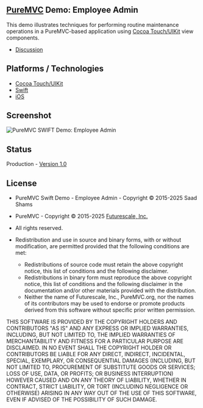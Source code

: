 ## [PureMVC](http://puremvc.github.com/) Demo: Employee Admin

This demo illustrates techniques for performing routine maintenance operations in a PureMVC-based application using [Cocoa Touch/UIKit](http://en.wikipedia.org/wiki/Cocoa_Touch) view components.

* [Discussion](http://forums.puremvc.org/index.php?topic=2117.0)

## Platforms / Technologies
* [Cocoa Touch/UIKit](http://en.wikipedia.org/wiki/Cocoa_Touch)
* [Swift](http://en.wikipedia.org/wiki/Swift_(programming_language))
* [iOS](http://en.wikipedia.org/wiki/IOS)

## Screenshot
![PureMVC SWIFT Demo: Employee Admin](https://github.com/PureMVC/puremvc-swift-demo-uikit-employeeadmin/Screenshot/EmployeeAdmin.png)

## Status
Production - [Version 1.0](https://github.com/PureMVC/puremvc-swift-demo-uikit-employeeadmin/blob/master/VERSION)

## License
* PureMVC Swift Demo - Employee Admin - Copyright © 2015-2025 Saad Shams
* PureMVC - Copyright © 2015-2025 [Futurescale, Inc.](http://futurescale.com)
* All rights reserved.

* Redistribution and use in source and binary forms, with or without modification, are permitted provided that the following conditions are met:

  * Redistributions of source code must retain the above copyright notice, this list of conditions and the following disclaimer.
  * Redistributions in binary form must reproduce the above copyright notice, this list of conditions and the following disclaimer in the documentation and/or other materials provided with the distribution.
  * Neither the name of Futurescale, Inc., PureMVC.org, nor the names of its contributors may be used to endorse or promote products derived from this software without specific prior written permission.

THIS SOFTWARE IS PROVIDED BY THE COPYRIGHT HOLDERS AND CONTRIBUTORS "AS IS" AND ANY EXPRESS OR IMPLIED WARRANTIES, INCLUDING, BUT NOT LIMITED TO, THE IMPLIED WARRANTIES OF MERCHANTABILITY AND FITNESS FOR A PARTICULAR PURPOSE ARE DISCLAIMED. IN NO EVENT SHALL THE COPYRIGHT HOLDER OR CONTRIBUTORS BE LIABLE FOR ANY DIRECT, INDIRECT, INCIDENTAL, SPECIAL, EXEMPLARY, OR CONSEQUENTIAL DAMAGES (INCLUDING, BUT NOT LIMITED TO, PROCUREMENT OF SUBSTITUTE GOODS OR SERVICES; LOSS OF USE, DATA, OR PROFITS; OR BUSINESS INTERRUPTION) HOWEVER CAUSED AND ON ANY THEORY OF LIABILITY, WHETHER IN CONTRACT, STRICT LIABILITY, OR TORT (INCLUDING NEGLIGENCE OR OTHERWISE) ARISING IN ANY WAY OUT OF THE USE OF THIS SOFTWARE, EVEN IF ADVISED OF THE POSSIBILITY OF SUCH DAMAGE.
